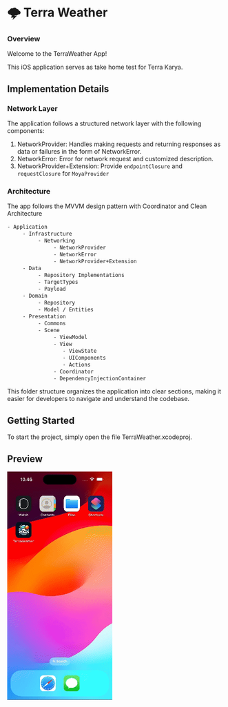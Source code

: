 # 🌩️ Terra Weather 
### Overview
Welcome to the TerraWeather App! 

This iOS application serves as take home test for Terra Karya.

## Implementation Details
### Network Layer
The application follows a structured network layer with the following components:

1. NetworkProvider: Handles making requests and returning responses as data or failures in the form of NetworkError.
2. NetworkError: Error for network request and customized description.
3. NetworkProvider+Extension: Provide `endpointClosure` and `requestClosure` for `MoyaProvider`

### Architecture
The app follows the MVVM design pattern with Coordinator and Clean Architecture 

```
- Application
     - Infrastructure
          - Networking
               - NetworkProvider
               - NetworkError
               - NetworkProvider+Extension
     - Data
          - Repository Implementations
          - TargetTypes
          - Payload
     - Domain 
          - Repository
          - Model / Entities
     - Presentation 
          - Commons
          - Scene
               - ViewModel
               - View
                  - ViewState
                  - UIComponents
                  - Actions 
               - Coordinator
               - DependencyInjectionContainer

```


This folder structure organizes the application into clear sections, making it easier for developers to navigate and understand the codebase.

## Getting Started
To start the project, simply open the file TerraWeather.xcodeproj.

## Preview

![iOS](./preview.gif)
